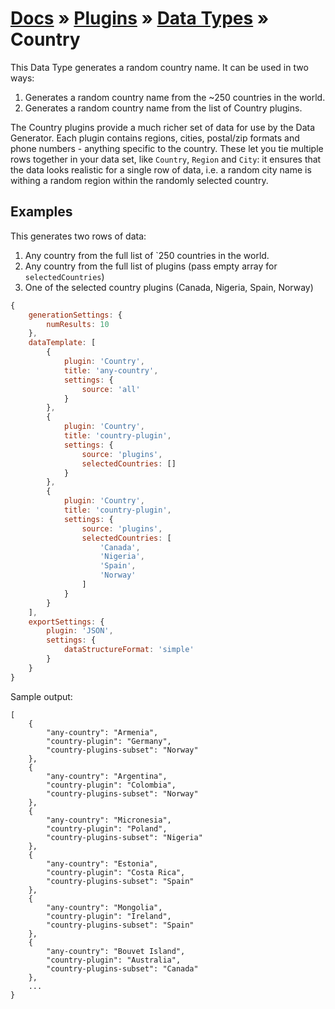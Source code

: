 # [Docs](../../../../../docs/README.md) &raquo; [Plugins](../../README.md) &raquo; [Data Types](../README.md) &raquo; Country

This Data Type generates a random country name. It can be used in two ways:
1. Generates a random country name from the ~250 countries in the world. 
2. Generates a random country name from the list of Country plugins. 
 
The Country plugins provide a much richer set of data for use by the Data Generator. Each plugin contains regions, cities, 
postal/zip formats and phone numbers - anything specific to the country. These let you tie multiple rows together in your 
data set, like `Country`, `Region` and `City`: it ensures that the data looks realistic for a single row of data, i.e. 
a random city name is withing a random region within the randomly selected country. 

## Examples

This generates two rows of data:
1. Any country from the full list of `250 countries in the world.
2. Any country from the full list of plugins (pass empty array for `selectedCountries`)
3. One of the selected country plugins (Canada, Nigeria, Spain, Norway)

```javascript
{
    generationSettings: {
        numResults: 10
    },
    dataTemplate: [
        {
            plugin: 'Country',
            title: 'any-country',
            settings: {
                source: 'all'
            }
        },
        {
            plugin: 'Country',
            title: 'country-plugin',
            settings: {
                source: 'plugins',
                selectedCountries: []
            }
        },
        {
            plugin: 'Country',
            title: 'country-plugin',
            settings: {
                source: 'plugins',
                selectedCountries: [
                    'Canada',
                    'Nigeria',
                    'Spain',
                    'Norway'
                ]
            }
        }
    ],
    exportSettings: {
        plugin: 'JSON',
        settings: {
            dataStructureFormat: 'simple'
        }
    }
}
```

Sample output:

```
[
    {
        "any-country": "Armenia",
        "country-plugin": "Germany",
        "country-plugins-subset": "Norway"
    },
    {
        "any-country": "Argentina",
        "country-plugin": "Colombia",
        "country-plugins-subset": "Norway"
    },
    {
        "any-country": "Micronesia",
        "country-plugin": "Poland",
        "country-plugins-subset": "Nigeria"
    },
    {
        "any-country": "Estonia",
        "country-plugin": "Costa Rica",
        "country-plugins-subset": "Spain"
    },
    {
        "any-country": "Mongolia",
        "country-plugin": "Ireland",
        "country-plugins-subset": "Spain"
    },
    {
        "any-country": "Bouvet Island",
        "country-plugin": "Australia",
        "country-plugins-subset": "Canada"
    },
    ...
}
```

